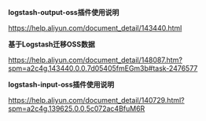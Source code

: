 **logstash-output-oss插件使用说明**

https://help.aliyun.com/document_detail/143440.html



**基于Logstash迁移OSS数据**

https://help.aliyun.com/document_detail/148087.htm?spm=a2c4g.143440.0.0.7d05405fmEGm3b#task-2476577



**logstash-input-oss插件使用说明**

https://help.aliyun.com/document_detail/140729.html?spm=a2c4g.139625.0.0.5c072ac4BfuM6R
